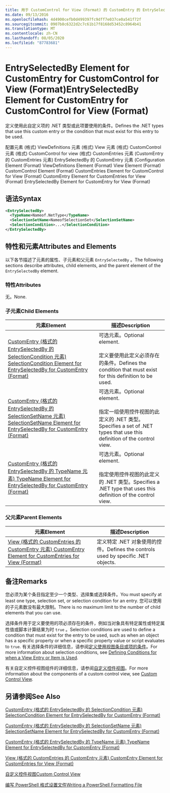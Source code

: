 ```yaml
---
title: 用于 CustomControl for View (Format) 的 CustomEntry 的 EntrySelectedBy 元素 |Microsoft Docs
ms.date: 09/13/2016
ms.openlocfilehash: 4d4900cefb0d499397fc9dff7e037ce0a541f72f
ms.sourcegitcommit: 0907b8c6322d2c7c61b17f8168d53452c8964b41
ms.translationtype: MT
ms.contentlocale: zh-CN
ms.lasthandoff: 08/05/2020
ms.locfileid: "87783681"
---
```

# <a name="entryselectedby-element-for-customentry-for-customcontrol-for-view-format"></a><span data-ttu-id="7e544-102">EntrySelectedBy Element for CustomEntry for CustomControl for View (Format)</span><span class="sxs-lookup"><span data-stu-id="7e544-102">EntrySelectedBy Element for CustomEntry for CustomControl for View (Format)</span></span>

<span data-ttu-id="7e544-103">定义使用此自定义项的 .NET 类型或此项要使用的条件。</span><span class="sxs-lookup"><span data-stu-id="7e544-103">Defines the .NET types that use this custom entry or the condition that must exist for this entry to be used.</span></span>

<span data-ttu-id="7e544-104">配置元素 (格式) ViewDefinitions 元素 (格式) View 元素 (格式) CustomControl 元素 (格式) CustomControl for view (格式) CustomEntries 元素 (CustomEntry 的 CustomEntries 元素) EntrySelectedBy 的 CustomEntry 元素 (</span><span class="sxs-lookup"><span data-stu-id="7e544-104">Configuration Element (Format) ViewDefinitions Element (Format) View Element (Format) CustomControl Element (Format) CustomEntries Element for CustomControl for View (Format) CustomEntry Element for CustomEntries for View (Format) EntrySelectedBy Element for CustomEntry for View (Format)</span></span>

## <a name="syntax"></a><span data-ttu-id="7e544-105">语法</span><span class="sxs-lookup"><span data-stu-id="7e544-105">Syntax</span></span>

```xml
<EntrySelectedBy>
  <TypeName>Nameof.NetType</TypeName>
  <SelectionSetName>NameofSelectionSet</SelectionSetName>
  <SelectionCondition>...</SelectionCondition>
</EntrySelectedBy>
```

## <a name="attributes-and-elements"></a><span data-ttu-id="7e544-106">特性和元素</span><span class="sxs-lookup"><span data-stu-id="7e544-106">Attributes and Elements</span></span>

<span data-ttu-id="7e544-107">以下各节描述了元素的属性、子元素和父元素 `EntrySelectedBy` 。</span><span class="sxs-lookup"><span data-stu-id="7e544-107">The following sections describe attributes, child elements, and the parent element of the `EntrySelectedBy` element.</span></span>

### <a name="attributes"></a><span data-ttu-id="7e544-108">特性</span><span class="sxs-lookup"><span data-stu-id="7e544-108">Attributes</span></span>

<span data-ttu-id="7e544-109">无。</span><span class="sxs-lookup"><span data-stu-id="7e544-109">None.</span></span>

### <a name="child-elements"></a><span data-ttu-id="7e544-110">子元素</span><span class="sxs-lookup"><span data-stu-id="7e544-110">Child Elements</span></span>

|<span data-ttu-id="7e544-111">元素</span><span class="sxs-lookup"><span data-stu-id="7e544-111">Element</span></span>|<span data-ttu-id="7e544-112">描述</span><span class="sxs-lookup"><span data-stu-id="7e544-112">Description</span></span>|
|-------------|-----------------|
|[<span data-ttu-id="7e544-113">CustomEntry (格式的 EntrySelectedBy 的 SelectionCondition 元素) </span><span class="sxs-lookup"><span data-stu-id="7e544-113">SelectionCondition Element for EntrySelectedBy for CustomEntry (Format)</span></span>](./selectioncondition-element-for-entryselectedby-for-customcontrol-format.md)|<span data-ttu-id="7e544-114">可选元素。</span><span class="sxs-lookup"><span data-stu-id="7e544-114">Optional element.</span></span><br /><br /> <span data-ttu-id="7e544-115">定义要使用此定义必须存在的条件。</span><span class="sxs-lookup"><span data-stu-id="7e544-115">Defines the condition that must exist for this definition to be used.</span></span>|
|[<span data-ttu-id="7e544-116">CustomEntry (格式的 EntrySelectedBy 的 SelectionSetName 元素) </span><span class="sxs-lookup"><span data-stu-id="7e544-116">SelectionSetName Element for EntrySelectedBy for CustomEntry (Format)</span></span>](./selectionsetname-element-for-entryselectedby-for-customcontrol-for-view-format.md)|<span data-ttu-id="7e544-117">可选元素。</span><span class="sxs-lookup"><span data-stu-id="7e544-117">Optional element.</span></span><br /><br /> <span data-ttu-id="7e544-118">指定一组使用控件视图的此定义的 .NET 类型。</span><span class="sxs-lookup"><span data-stu-id="7e544-118">Specifies a set of .NET types that use this definition of the control view.</span></span>|
|[<span data-ttu-id="7e544-119">CustomEntry (格式的 EntrySelectedBy 的 TypeName 元素) </span><span class="sxs-lookup"><span data-stu-id="7e544-119">TypeName Element for EntrySelectedBy for CustomEntry (Format)</span></span>](./typename-element-for-selectioncondition-for-customcontrol-for-view-format.md)|<span data-ttu-id="7e544-120">可选元素。</span><span class="sxs-lookup"><span data-stu-id="7e544-120">Optional element.</span></span><br /><br /> <span data-ttu-id="7e544-121">指定使用控件视图的此定义的 .NET 类型。</span><span class="sxs-lookup"><span data-stu-id="7e544-121">Specifies a .NET type that uses this definition of the control view.</span></span>|

### <a name="parent-elements"></a><span data-ttu-id="7e544-122">父元素</span><span class="sxs-lookup"><span data-stu-id="7e544-122">Parent Elements</span></span>

|<span data-ttu-id="7e544-123">元素</span><span class="sxs-lookup"><span data-stu-id="7e544-123">Element</span></span>|<span data-ttu-id="7e544-124">描述</span><span class="sxs-lookup"><span data-stu-id="7e544-124">Description</span></span>|
|-------------|-----------------|
|[<span data-ttu-id="7e544-125">View (格式的 CustomEntries 的 CustomEntry 元素) </span><span class="sxs-lookup"><span data-stu-id="7e544-125">CustomEntry Element for CustomEntries for View (Format)</span></span>](./customentry-element-for-customentries-for-customcontrol-for-view-format.md)|<span data-ttu-id="7e544-126">定义特定 .NET 对象使用的控件。</span><span class="sxs-lookup"><span data-stu-id="7e544-126">Defines the controls used by specific .NET objects.</span></span>|

## <a name="remarks"></a><span data-ttu-id="7e544-127">备注</span><span class="sxs-lookup"><span data-stu-id="7e544-127">Remarks</span></span>

<span data-ttu-id="7e544-128">您必须为某个条目指定至少一个类型、选择集或选择条件。</span><span class="sxs-lookup"><span data-stu-id="7e544-128">You must specify at least one type, selection set, or selection condition for an entry.</span></span> <span data-ttu-id="7e544-129">您可以使用的子元素数没有最大限制。</span><span class="sxs-lookup"><span data-stu-id="7e544-129">There is no maximum limit to the number of child elements that you can use.</span></span>

<span data-ttu-id="7e544-130">选择条件用于定义要使用的项必须存在的条件，例如当对象具有特定属性或特定属性值或脚本计算结果为时 `true` 。</span><span class="sxs-lookup"><span data-stu-id="7e544-130">Selection conditions are used to define a condition that must exist for the entry to be used, such as when an object has a specific property or when a specific property value or script evaluates to `true`.</span></span> <span data-ttu-id="7e544-131">有关选择条件的详细信息，请参阅[定义使用视图条目或项的条件](./defining-conditions-for-displaying-data.md)。</span><span class="sxs-lookup"><span data-stu-id="7e544-131">For more information about selection conditions, see [Defining Conditions for when a View Entry or Item is Used](./defining-conditions-for-displaying-data.md).</span></span>

<span data-ttu-id="7e544-132">有关自定义控件视图组件的详细信息，请参阅[自定义控件视图](./creating-custom-controls.md)。</span><span class="sxs-lookup"><span data-stu-id="7e544-132">For more information about the components of a custom control view, see [Custom Control View](./creating-custom-controls.md).</span></span>

## <a name="see-also"></a><span data-ttu-id="7e544-133">另请参阅</span><span class="sxs-lookup"><span data-stu-id="7e544-133">See Also</span></span>

[<span data-ttu-id="7e544-134">CustomEntry (格式的 EntrySelectedBy 的 SelectionCondition 元素) </span><span class="sxs-lookup"><span data-stu-id="7e544-134">SelectionCondition Element for EntrySelectedBy for CustomEntry (Format)</span></span>](./selectioncondition-element-for-entryselectedby-for-customcontrol-format.md)

[<span data-ttu-id="7e544-135">CustomEntry (格式的 EntrySelectedBy 的 SelectionSetName 元素) </span><span class="sxs-lookup"><span data-stu-id="7e544-135">SelectionSetName Element for EntrySelectedBy for CustomEntry (Format)</span></span>](./selectionsetname-element-for-entryselectedby-for-customcontrol-for-view-format.md)

[<span data-ttu-id="7e544-136">CustomEntry (格式的 EntrySelectedBy 的 TypeName 元素) </span><span class="sxs-lookup"><span data-stu-id="7e544-136">TypeName Element for EntrySelectedBy for CustomEntry (Format)</span></span>](./typename-element-for-selectioncondition-for-customcontrol-for-view-format.md)

[<span data-ttu-id="7e544-137">View (格式的 CustomEntries 的 CustomEntry 元素) </span><span class="sxs-lookup"><span data-stu-id="7e544-137">CustomEntry Element for CustomEntries for View (Format)</span></span>](./customentry-element-for-customentries-for-customcontrol-for-view-format.md)

[<span data-ttu-id="7e544-138">自定义控件视图</span><span class="sxs-lookup"><span data-stu-id="7e544-138">Custom Control View</span></span>](./creating-custom-controls.md)

[<span data-ttu-id="7e544-139">编写 PowerShell 格式设置文件</span><span class="sxs-lookup"><span data-stu-id="7e544-139">Writing a PowerShell Formatting File</span></span>](./writing-a-powershell-formatting-file.md)

